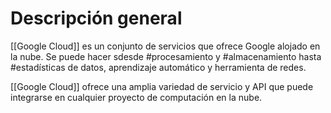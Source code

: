 # Descripción general
[[Google Cloud]] es un conjunto de servicios que ofrece Google alojado en la nube. Se puede hacer sdesde #procesamiento y #almacenamiento hasta #estadísticas de datos, aprendizaje automático y herramienta de redes. 

[[Google Cloud]]  ofrece una amplia variedad de servicio y API que puede integrarse en cualquier proyecto de computación en la nube. 


